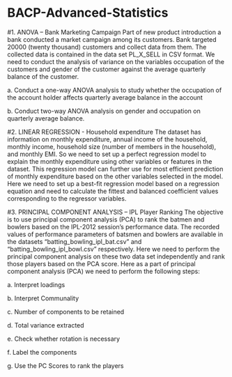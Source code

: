 # BACP-Advanced-Statistics

#1.	ANOVA – Bank Marketing Campaign
Part of new product introduction a bank conducted a market campaign among its customers. Bank targeted 20000 (twenty thousand) customers and collect data from them. The      collected data is contained in the data set PL_X_SELL in CSV format. We need to conduct the analysis of variance on the variables occupation of the customers and gender of the customer against the average quarterly balance of the customer.

  a.	Conduct a one-way ANOVA analysis to study whether the occupation of the account holder affects quarterly average balance in the account
  
  b.	Conduct two-way ANOVA analysis on gender and occupation on quarterly average balance.

#2.	LINEAR REGRESSION - Household expenditure
The dataset has information on monthly expenditure, annual income of the household, monthly income, household size (number of members in the household), and monthly EMI. So we need to set up a perfect regression model to explain the monthly expenditure using other variables or features in the dataset. This regression model can further use for most efficient prediction of monthly expenditure based on the other variables selected in the model. Here we need to set up a best-fit regression model based on a regression equation and need to calculate the fittest and balanced coefficient values corresponding to the regressor variables.

#3.	PRINCIPAL COMPONENT ANALYSIS – IPL Player Ranking
The objective is to use principal component analysis (PCA) to rank the batmen and bowlers based on the IPL-2012 session’s performance data. The recorded values of performance parameters of batsmen and bowlers are available in the datasets “batting_bowling_ipl_bat.csv” and “batting_bowling_ipl_bowl.csv” respectively. Here we need to perform the principal component analysis on these two data set independently and rank those players based on the PCA score. Here as a part of principal component analysis (PCA) we need to perform the following steps:

a.	Interpret loadings

b.	Interpret Communality

c.	Number of components to be retained

d.	Total variance extracted

e.	Check whether rotation is necessary

f.	Label the components

g.	Use the PC Scores to rank the players
